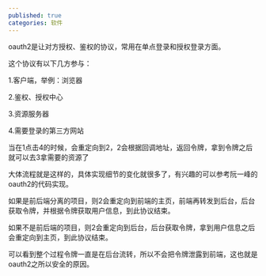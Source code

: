 ```yaml
---
published: true
categories: 软件
---
```

oauth2是让对方授权、鉴权的协议，常用在单点登录和授权登录方面。

这个协议有以下几方参与：

1.客户端，举例：浏览器

2.鉴权、授权中心

3.资源服务器

4.需要登录的第三方网站

当在1点击4的时候，会重定向到2，2会根据回调地址，返回令牌，拿到令牌之后就可以去3拿需要的资源了

大体流程就是这样的，具体实现细节的变化就很多了，有兴趣的可以参考阮一峰的oauth2的代码实现。

如果是前后端分离的项目，则2会重定向到前端的主页，前端再转发到后台，后台获取令牌，并根据令牌获取用户信息，到此协议结束。

如果不是前后端的项目，则2会重定向到后台，后台获取令牌，拿到用户信息之后会重定向到主页，到此协议结束。

可以看到整个过程令牌一直是在后台流转，所以不会把令牌泄露到前端，这也就是oauth2之所以安全的原因。
